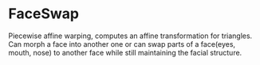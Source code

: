 # FaceSwap
Piecewise affine warping, computes an affine transformation for triangles. Can morph a face into another one or can swap parts of a face(eyes, mouth, nose) to another face while still maintaining the facial structure.
